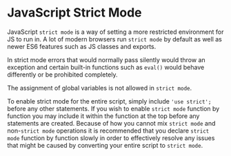 # JavaScript Strict Mode

JavaScript `strict mode` is a way of setting a more restricted environment for JS to run in. A lot of modern browsers run `strict mode` by default as well as newer ES6 features such as JS classes and exports.

In strict mode errors that would normally pass silently would throw an exception and certain built-in functions such as `eval()` would behave differently or be prohibited completely.

The assignment of global variables is not allowed in `strict mode`.

To enable strict mode for the entire script, simply include `'use strict';` before any other statements. If you wish to enable `strict mode` function by function you may include it within the function at the top before any statements are created. Because of how you cannot mix `strict mode` and non-`strict mode` operations it is recommended that you declare `strict mode` function by function slowly in order to effectively resolve any issues that might be caused by converting your entire script to `strict mode`.